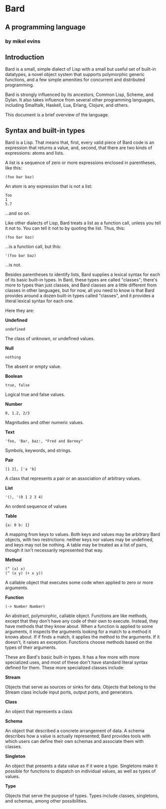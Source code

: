 # Bard
## A programming language
### by mikel evins

## Introduction

Bard is a small, simple dialect of Lisp with a small but useful set of
built-in datatypes, a novel object system that supports polymorphic
generic functions, and a few simple amenities for concurrent and
distributed programming.

Bard is strongly influenced by its ancestors, Common Lisp, Scheme, and
Dylan. It also takes influence from several other programming
languages, including Smalltalk, Haskell, Lua, Erlang, Clojure, and
others.

This document is a brief overview of the language.

## Syntax and built-in types

Bard is a Lisp. That means that, first, every valid piece of Bard code
is an expression that returns a value, and, second, that there are two
kinds of expressions: atoms and lists.

A list is a sequence of zero or more expressions enclosed in
parentheses, like this:

    (foo bar baz)

An atom is any expression that is not a list:

    foo
    1
    5.7
  
...and so on.

Like other dialects of Lisp, Bard treats a list as a function call,
unless you tell it not to. You can tell it not to by quoting the
list. Thus, this:

    (foo bar baz)

...is a function call, but this:

    '(foo bar baz)

...is not.

Besides parentheses to identify lists, Bard supplies a lexical syntax
for each of its basic built-in types. In Bard, these types are called
"classes"; there's more to types than just classes, and Bard classes
are a little different from classes in other languages, but for now,
all you need to know is that Bard provides around a dozen built-in
types called "classes", and it provides a literal lexical syntax for
each one.

Here they are:

**Undefined**

    undefined

The class of unknown, or undefined values.

**Null**       

    nothing

The absent or empty value.

**Boolean**    

    true, false

Logical true and false values.

**Number**     

    0, 1.2, 2/3

Magnitudes and other numeric values.

**Text**       

    'foo, 'Bar, baz:, "Fred and Barney"

Symbols, keywords, and strings.

**Pair**

    [1 2], ['a 'b]

A class that represents a pair or an association of arbitrary values.

**List**

    '(), '(0 1 2 3 4)

An orderd sequence of values

**Table**

    {a: 0 b: 1}

A mapping from keys to values. Both keys and values may be arbitrary
Bard objects, with two restrictions: neither keys nor values may be
undefined, and keys may not be nothing. A table may be treated as a
list of pairs, though it isn't necessarily represented that way.

**Method**

    (^ (x) x)          
    (^ (x y) (+ x y))

A callable object that executes some code when applied to zero or more
arguments.

**Function**

    (-> Number Number)

An abstract, polymorphic, callable object.  Functions are like
methods, except that they don't have any code of their own to
execute. Instead, they have methods that they know about. When a
function is applied to some arguments, it inspects the arguments
looking for a match to a method it knows about. If if finds a match,
it applies the method to the arguments.  If it doesn't, it raises an
exception. Functions choose methods based on the types of their
arguments.

These are Bard's basic built-in types. It has a few more with more
specialized uses, and most of these don't have standard literal syntax
defined for them. These more specialized classes include:


**Stream**

Objects that serve as sources or sinks for data. Objects that belong
to the Stream class include input ports, output ports, and generators.

**Class**

An object that represents a class

**Schema**

An object that described a concrete arrangement of data.  A schema
describes how a value is actually represented; Bard provides tools
with which users can define their own schemas and associate them with
classes.

**Singleton**

An object that presents a data value as if it were a type.  Singletons
make it possible for functions to dispatch on individual values, as
well as types of values.

**Type**

Objects that serve the purpose of types. Types include classes,
singletons, and schemas, among other possibilities.


